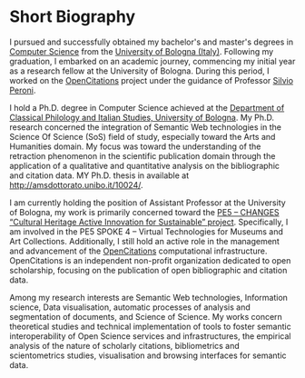 # Short Biography

I pursued and successfully obtained my bachelor's and master's degrees in [Computer Science](https://corsi.unibo.it/laurea/informatica) from the [University of Bologna (Italy)](https://www.unibo.it/en). Following my graduation, I embarked on an academic journey, commencing my initial year as a research fellow at the University of Bologna. During this period, I worked on the [OpenCitations](https://opencitations.net) project under the guidance of Professor [Silvio Peroni](https://www.unibo.it/sitoweb/silvio.peroni/).

I hold a Ph.D. degree in Computer Science achieved at the [Department of Classical Philology and Italian Studies, University of Bologna](https://ficlit.unibo.it/it). My Ph.D. research concerned the integration of Semantic Web technologies in the Science Of Science (SoS) field of study, especially toward the Arts and Humanities domain. My focus was toward the understanding of the retraction phenomenon in the scientific publication domain through the application of a qualitative and quantitative analysis on the bibliographic and citation data. MY Ph.D. thesis in available at http://amsdottorato.unibo.it/10024/.

I am currently holding the position of Assistant Professor at the University of Bologna, my work is primarily concerned toward  the [PE5 – CHANGES “Cultural Heritage Active Innovation for Sustainable” project](https://sites.google.com/uniroma1.it/changes/). Specifically, I am involved in the PE5 SPOKE 4 – Virtual Technologies for Museums and Art Collections. Additionally, I still hold an active role in the management and advancement of the [OpenCitations](https://opencitations.net/) computational infrastructure. OpenCitations is an independent non-profit organization dedicated to open scholarship, focusing on the publication of open bibliographic and citation data.   

Among my research interests are Semantic Web technologies, Information science, Data visualisation, automatic processes of analysis and segmentation of documents, and Science of Science. My works concern theoretical studies and technical implementation of tools to foster semantic interoperability of Open Science services and infrastructures, the empirical analysis of the nature of scholarly citations, bibliometrics and scientometrics studies, visualisation and browsing interfaces for semantic data.
